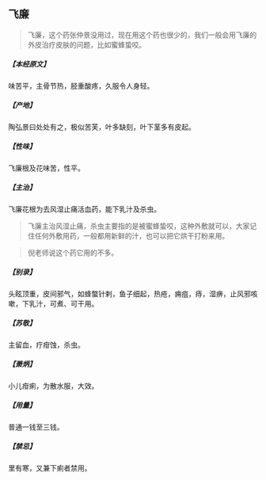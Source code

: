 ## 飞廉

> 飞廉，这个药张仲景没用过，现在用这个药也很少的，我们一般会用飞廉的外皮治疗皮肤的问题，比如蜜蜂蛰咬。

##### 【本经原文】
味苦平，主骨节热，胫重酸疼，久服令人身轻。
##### 【产地】
陶弘景曰处处有之，极似苦芙，叶多缺刻，叶下茎多有皮起。
##### 【性味】
飞廉根及花味苦，性平。
##### 【主治】
飞廉花根为去风湿止痛活血药，能下乳汁及杀虫。

> 飞廉主治风湿止痛，杀虫主要指的是被蜜蜂蛰咬，这种外敷就可以，大家记住任何外敷用药，一般都用新鲜的汁，也可以把它烘干打粉来用。

> 倪老师说这个药它用的不多。

##### 【别录】
头眩顶重，皮间邪气，如蜂螫针剌，鱼子细起，热疮，痈疽，痔，湿痹，止风邪咳嗽，下乳汁，可煮、可干用。
##### 【苏敬】
主留血，疗疳蚀，杀虫。
##### 【萧炳】
小儿疳痢，为散水服，大效。
##### 【用量】
普通一钱至三钱。
##### 【禁忌】
里有寒，又兼下痢者禁用。